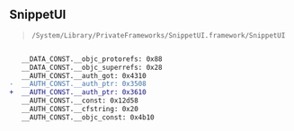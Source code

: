 ## SnippetUI

> `/System/Library/PrivateFrameworks/SnippetUI.framework/SnippetUI`

```diff

   __DATA_CONST.__objc_protorefs: 0x88
   __DATA_CONST.__objc_superrefs: 0x28
   __AUTH_CONST.__auth_got: 0x4310
-  __AUTH_CONST.__auth_ptr: 0x3508
+  __AUTH_CONST.__auth_ptr: 0x3610
   __AUTH_CONST.__const: 0x12d58
   __AUTH_CONST.__cfstring: 0x20
   __AUTH_CONST.__objc_const: 0x4b10

```

